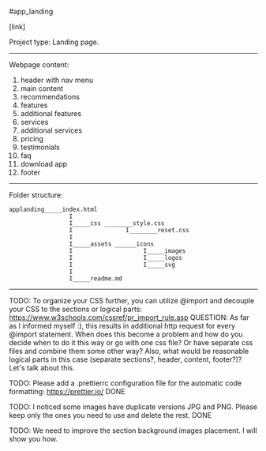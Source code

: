 #app_landing

[link]

Project type:
Landing page.
_________________
Webpage content: 
1. header with nav menu
2. main content
3. recommendations
4. features
5. additional features
6. services
7. additional services
8. pricing
9. testimonials
10. faq
11. download app
12. footer
__________________

Folder structure:
```
applanding_____index.html
                 I
                 I_____css ________style.css
                 I               I________reset.css
                 I
                 I_____assets ______icons
                 I                    I_____images
                 I                    I_____logos
                 I                    I_____svg
                 I
                 I_____readme.md
```
_____________________
TODO: To organize your CSS further, you can utilize @import and decouple your CSS to the sections or logical parts: https://www.w3schools.com/cssref/pr_import_rule.asp
QUESTION: As far as I informed myself :), this results in additional http request for every @import statement. When does this become a problem and how do you decide when to do it this way or go with one css file? Or have separate css files and combine them some other way? Also, what would be reasonable logical parts in this case (separate sections?, header, content, footer?)? Let's talk about this.

TODO: Please add a .prettierrc configuration file for the automatic code formatting: https://prettier.io/
DONE

TODO: I noticed some images have duplicate versions JPG and PNG. Please keep only the ones you need to use and delete the rest.
DONE

TODO: We need to improve the section background images placement. I will show you how.
